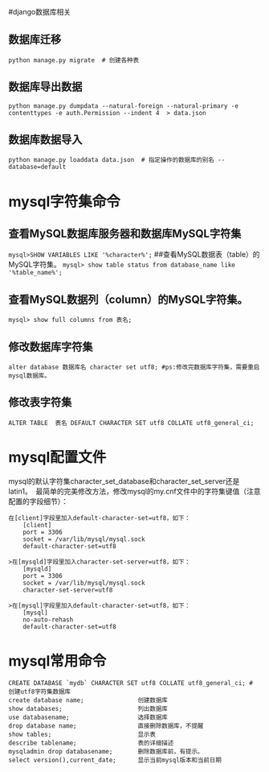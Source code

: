 #django数据库相关

## 数据库迁移
`
python manage.py migrate  # 创建各种表
`
## 数据库导出数据
`
python manage.py dumpdata --natural-foreign --natural-primary -e contenttypes -e auth.Permission --indent 4  > data.json
`
## 数据库数据导入
`
python manage.py loaddata data.json  # 指定操作的数据库的别名 --database=default
`
# mysql字符集命令

## 查看MySQL数据库服务器和数据库MySQL字符集
`
mysql>SHOW VARIABLES LIKE '%character%';
`
##查看MySQL数据表（table）的MySQL字符集。
`
mysql> show table status from database_name like '%table_name%';
`
## 查看MySQL数据列（column）的MySQL字符集。
`
mysql> show full columns from 表名;  
`
## 修改数据库字符集
`
alter database 数据库名 character set utf8; #ps:修改完数据库字符集，需要重启mysql数据库。
`
## 修改表字符集
`
ALTER TABLE  表名 DEFAULT CHARACTER SET utf8 COLLATE utf8_general_ci;
`

# mysql配置文件
mysql的默认字符集character_set_database和character_set_server还是latin1。 
最简单的完美修改方法，修改mysql的my.cnf文件中的字符集键值（注意配置的字段细节）：
 
```
在[client]字段里加入default-character-set=utf8，如下： 
    [client]
    port = 3306
    socket = /var/lib/mysql/mysql.sock
    default-character-set=utf8
 
>在[mysqld]字段里加入character-set-server=utf8，如下： 
    [mysqld]
    port = 3306
    socket = /var/lib/mysql/mysql.sock
    character-set-server=utf8
 
>在[mysql]字段里加入default-character-set=utf8，如下： 
    [mysql]
    no-auto-rehash
    default-character-set=utf8
```

# mysql常用命令

```
CREATE DATABASE `mydb` CHARACTER SET utf8 COLLATE utf8_general_ci; # 创建utf8字符集数据库
create database name;               创建数据库
show databases;                     列出数据库
use databasename;                   选择数据库
drop database name;                 直接删除数据库，不提醒
show tables;                        显示表
describe tablename;                 表的详细描述
mysqladmin drop databasename;       删除数据库前，有提示。
select version(),current_date;      显示当前mysql版本和当前日期
```
